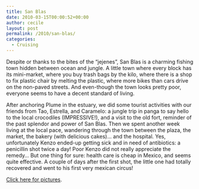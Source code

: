 ```yaml
---
title: San Blas
date: 2010-03-15T00:00:52+00:00
author: cecile
layout: post
permalink: /2010/san-blas/
categories:
  - Cruising
---
```

Despite or thanks to the bites of the &#8220;jejenes&#8221;, San Blas is a
charming fishing town hidden between ocean and jungle. A little town where every
block has its mini-market, where you buy trash bags by the kilo, where there is
a shop to fix plastic chair by melting the plastic, where more bikes than cars
drive on the non-paved streets. And even-though the town looks pretty poor,
everyone seems to have a decent standard of living.

After anchoring Plume in the estuary, we did some tourist activities with our
friends from Tao, Estrella, and Caramelo: a jungle trip in panga to say hello to
the local crocodiles (IMPRESSIVE!), and a visit to the old fort, reminder of the
past splendor and power of San Blas. Then we spent another week living at the
local pace, wandering through the town between the plaza, the market, the bakery
(with delicious cakes)&#8230; and the hospital. Yes, unfortunately Kenzo
ended-up getting sick and in need of antibiotics: a penicillin shot twice a day!
Poor Kenzo did not really appreciate the remedy&#8230; But one thing for sure:
health care is cheap in Mexico, and seems quite effective. A couple of days
after the first shot, the little one had totally recovered and went to his first
very mexican circus!

[Click here for pictures](https://photos.flupes.org/Public/Plume/Sabbatical/2010-03bSanBlas).